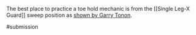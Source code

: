 The best place to practice a toe hold mechanic is from the [[Single Leg-X Guard]] sweep position as [shown by Garry Tonon](https://www.youtube.com/watch?v=2xlKKmi9MpA&ab_channel=BJJFanatics).


#submission 